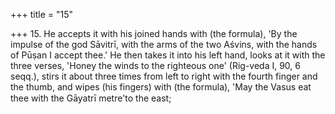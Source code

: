 +++
title = "15"

+++
15. He accepts it with his joined hands with (the formula), 'By the impulse of the god Sāvitrī, with the arms of the two Aśvins, with the hands of Pūṣan I accept thee.' He then takes it into his left hand, looks at it with the three verses, 'Honey the winds to the righteous one' (Rig-veda I, 90, 6 seqq.), stirs it about three times from left to right with the fourth finger and the thumb, and wipes (his fingers) with (the formula), 'May the Vasus eat thee with the Gāyatrī metre'to the east;

